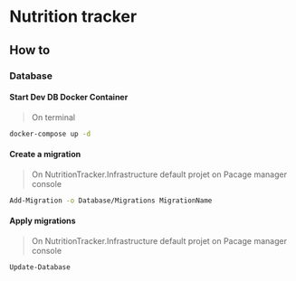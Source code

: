 # Nutrition tracker


## How to

### Database

#### Start Dev DB Docker Container

> On terminal

```bash
docker-compose up -d
```

#### Create a migration

> On NutritionTracker.Infrastructure default projet on Pacage manager console

```bash
Add-Migration -o Database/Migrations MigrationName
```

#### Apply migrations

> On NutritionTracker.Infrastructure default projet on Pacage manager console

```bash
Update-Database
```

